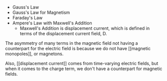 - Gauss's Law
- Gauss's Law for Magnetism
- Faraday's Law
- Ampere's Law with Maxwell's Addition
	- Maxwell's Addition is displacement current, which is defined in terms of the displacement current field, D.

The asymmetry of many terms in the magnetic field not having a counterpart for the electric field is because we do not have [[magnetic monopoles]], or magnetons.

Also, [[displacement current]] comes from time-varying electric fields, but when it comes to the charge term, we don't have a counterpart for magnetic fields.